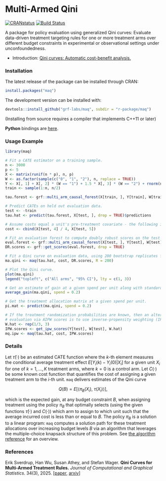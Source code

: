 # Multi-Armed Qini

[![CRANstatus](https://www.r-pkg.org/badges/version/maq)](https://cran.r-project.org/package=maq)
[![Build Status](https://dev.azure.com/grf-labs/grf/_apis/build/status/grf-labs.maq?branchName=master)](https://dev.azure.com/grf-labs/grf/_build/latest?definitionId=5&branchName=master)

A package for policy evaluation using generalized Qini curves: Evaluate data-driven treatment targeting rules for one or more treatment arms over different budget constraints in experimental or observational settings under unconfoundedness.

* Introduction: [Qini curves: Automatic cost-benefit analysis.](https://grf-labs.github.io/grf/articles/maq.html)

### Installation

The latest release of the package can be installed through CRAN:

```R
install.packages("maq")
```

The development version can be installed with:

```R
devtools::install_github("grf-labs/maq", subdir = "r-package/maq")
```
(Installing from source requires a compiler that implements C++11 or later)

**Python** bindings are [here](https://github.com/grf-labs/maq/tree/master/python-package).

### Usage Example

```R
library(maq)

# Fit a CATE estimator on a training sample.
n <- 3000
p <- 5
X <- matrix(runif(n * p), n, p)
W <- as.factor(sample(c("0", "1", "2"), n, replace = TRUE))
Y <- X[, 1] + X[, 2] * (W == "1") + 1.5 * X[, 3] * (W == "2") + rnorm(n)
train <- sample(1:n, n/2)

tau.forest <- grf::multi_arm_causal_forest(X[train, ], Y[train], W[train])

# Predict CATEs on held out evaluation data.
test <- -train
tau.hat <- predict(tau.forest, X[test, ], drop = TRUE)$predictions

# Assume costs equal a unit's pre-treatment covariate - the following is a toy example.
cost <- cbind(X[test, 4] / 4, X[test, 5])

# Fit an evaluation forest to compute doubly robust scores on the test set.
eval.forest <- grf::multi_arm_causal_forest(X[test, ], Y[test], W[test])
DR.scores <- grf::get_scores(eval.forest, drop = TRUE)

# Fit a Qini curve on evaluation data, using 200 bootstrap replicates for confidence intervals.
ma.qini <- maq(tau.hat, cost, DR.scores, R = 200)

# Plot the Qini curve.
plot(ma.qini)
legend("topleft", c("All arms", "95% CI"), lty = c(1, 3))

# Get an estimate of gain at a given spend per unit along with standard errors.
average_gain(ma.qini, spend = 0.2)

# Get the treatment allocation matrix at a given spend per unit.
pi.mat <- predict(ma.qini, spend = 0.2)

# If the treatment randomization probabilities are known, then an alternative to
# evaluation via AIPW scores is to use inverse-propensity weighting (IPW).
W.hat <- rep(1/3, 3)
IPW.scores <- get_ipw_scores(Y[test], W[test], W.hat)
mq.ipw <- maq(tau.hat, cost, IPW.scores)
```

### Details

Let $\hat \tau(\cdot)$ be an estimated CATE function where the $k$-th element measures the conditional average treatment effect $E[Y_i(k) - Y_i(0) | X_i]$ for a given unit $X_i$ for one of $k=1, \ldots, K$ treatment arms, where $k=0$ is a control arm. Let $C(\cdot)$ be some known cost function that quantifies the cost of assigning a given treatment arm to the $i$-th unit. `maq` delivers estimates of the Qini curve

$$
Q(B) = E[\langle \pi_B(X_i),~ \tau(X_i)\rangle],
$$

which is the expected gain, at any budget constraint $B$, when assigning treatment using the policy $\pi_B$ that optimally selects (using the given functions $\hat \tau(\cdot)$ and $C(\cdot))$ which arm to assign to which unit such that the average incurred cost is less than or equal to $B$. The policy $\pi_B$ is a solution to a linear program: `maq` computes a solution path for these treatment allocations over increasing budget levels $B$ via an algorithm that leverages the multiple-choice knapsack structure of this problem. See [the algorithm reference](https://github.com/grf-labs/maq/tree/master/REFERENCE.md) for an overview.

### References

Erik Sverdrup, Han Wu, Susan Athey, and Stefan Wager.
<b>Qini Curves for Multi-Armed Treatment Rules.</b>
<i>Journal of Computational and Graphical Statistics</i>. 34(3), 2025.
[<a href="https://doi.org/10.1080/10618600.2024.2418820">paper</a>,
<a href="https://arxiv.org/abs/2306.11979">arxiv</a>]
